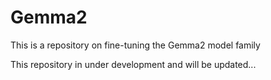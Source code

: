 # Gemma2
This is a repository on fine-tuning the Gemma2 model family

This repository in under development and will be updated...
